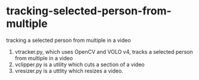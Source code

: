 # tracking-selected-person-from-multiple
tracking a selected person from multiple in a video
1. vtracker.py, which uses OpenCV and VOLO v4, tracks a selected person from multiple in a video
2. vclipper.py is a utility which cuts a section of a video
3. vresizer.py is a uttlity which resizes a video.
